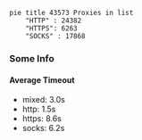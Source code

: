 
```mermaid
pie title 43573 Proxies in list
    "HTTP" : 24382
    "HTTPS": 6263
    "SOCKS" : 17868
```

### Some Info
#### Average Timeout

- mixed: 3.0s
- http: 1.5s
- https: 8.6s
- socks: 6.2s